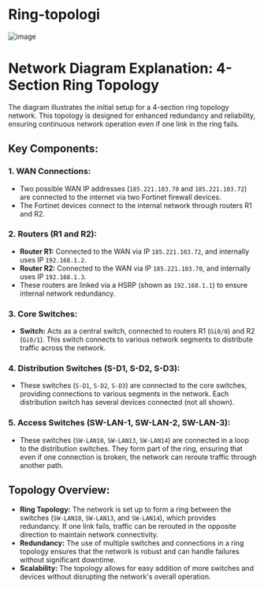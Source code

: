 
# Ring-topologi

![image](https://github.com/user-attachments/assets/64cbd9e3-ed23-429d-a2ee-135d82b9f7ea)


  <h1>Network Diagram Explanation: 4-Section Ring Topology</h1>

  <p>The diagram illustrates the initial setup for a 4-section ring topology network. This topology is designed for enhanced redundancy and reliability, ensuring continuous network operation even if one link in the ring fails.</p>

   <h2>Key Components:</h2>

   <h3>1. WAN Connections:</h3>
    <ul>
        <li>Two possible WAN IP addresses (<code>185.221.103.70</code> and <code>185.221.103.72</code>) are connected to the internet via two Fortinet firewall devices.</li>
        <li>The Fortinet devices connect to the internal network through routers R1 and R2.</li>
    </ul>

  <h3>2. Routers (R1 and R2):</h3>
    <ul>
        <li><strong>Router R1:</strong> Connected to the WAN via IP <code>185.221.103.72</code>, and internally uses IP <code>192.168.1.2</code>.</li>
        <li><strong>Router R2:</strong> Connected to the WAN via IP <code>185.221.103.70</code>, and internally uses IP <code>192.168.1.3</code>.</li>
        <li>These routers are linked via a HSRP (shown as <code>192.168.1.1</code>) to ensure internal network redundancy.</li>
    </ul>

   <h3>3. Core Switches:</h3>
    <ul>
        <li><strong>Switch:</strong> Acts as a central switch, connected to routers R1 (<code>Gi0/0</code>) and R2 (<code>Gi0/1</code>). This switch connects to various network segments to distribute traffic across the network.</li>
    </ul>

   <h3>4. Distribution Switches (S-D1, S-D2, S-D3):</h3>
    <ul>
        <li>These switches (<code>S-D1</code>, <code>S-D2</code>, <code>S-D3</code>) are connected to the core switches, providing connections to various segments in the network. Each distribution switch has several devices connected (not all shown).</li>
    </ul>

   <h3>5. Access Switches (SW-LAN-1, SW-LAN-2, SW-LAN-3):</h3>
    <ul>
        <li>These switches (<code>SW-LAN10</code>, <code>SW-LAN13</code>, <code>SW-LAN14</code>) are connected in a loop to the distribution switches. They form part of the ring, ensuring that even if one connection is broken, the network can reroute traffic through another path.</li>
    </ul>

  <h2>Topology Overview:</h2>
    <ul>
        <li><strong>Ring Topology:</strong> The network is set up to form a ring between the switches (<code>SW-LAN10</code>, <code>SW-LAN13</code>, and <code>SW-LAN14</code>), which provides redundancy. If one link fails, traffic can be rerouted in the opposite direction to maintain network connectivity.</li>
        <li><strong>Redundancy:</strong> The use of multiple switches and connections in a ring topology ensures that the network is robust and can handle failures without significant downtime.</li>
        <li><strong>Scalability:</strong> The topology allows for easy addition of more switches and devices without disrupting the network's overall operation.</li>
    </ul>

</body>
</html>



